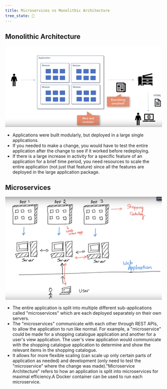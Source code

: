 ```yaml
---
title: Microservices vs Monolithic Architecture
tree_state: 🌱
---
```


## Monolithic Architecture

![monolithic](../search_pics/Microservices%20vs%20Monolithic%20Architecture/monolithic.png)

- Applications were built modularly, but deployed in a large single applications.
- If you needed to make a change, you would have to test the entire application after the change to see if it worked before redeploying.
- If there is a large increase in activity for a specific feature of an application for a brief time period, you need resources to scale the entire application (not just that feature) since all the features are deployed in the large application package.

## Microservices

![microservices](../search_pics/Microservices%20vs%20Monolithic%20Architecture/microservices.png)

- The entire application is split into multiple different sub-applications called "microservices" which are each deployed separately on their own servers.
- The "microservices" communicate with each other through REST APIs, to allow the application to run like normal. For example, a "microservice" could be made for a shopping catalogue application and another for a user's view application. The user's view application would communicate with the shopping catalogue application to determine and show the relevant items in the shopping catalogue.
- It allows for more flexible scaling (can scale up only certain parts of application as needed) and development (only need to test the "microservice" where the change was made)."Microservice Architecture" refers to how an application is split into microservices for maximal efficiency.A Docker container can be used to run each microservice.